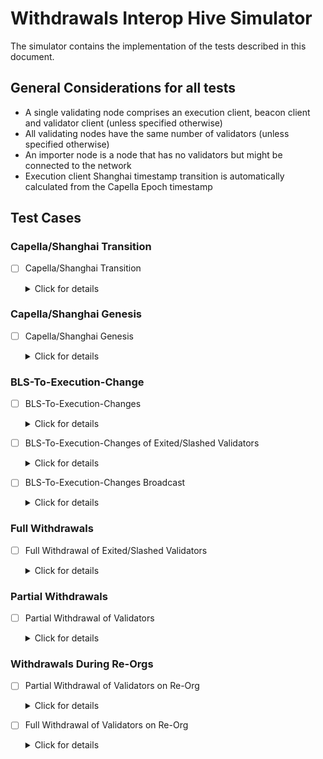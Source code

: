 # Withdrawals Interop Hive Simulator

The simulator contains the implementation of the tests described in this
document.


## General Considerations for all tests
- A single validating node comprises an execution client, beacon client and validator client (unless specified otherwise)
- All validating nodes have the same number of validators (unless specified otherwise)
- An importer node is a node that has no validators but might be connected to the network
- Execution client Shanghai timestamp transition is automatically calculated from the Capella Epoch timestamp


## Test Cases

### Capella/Shanghai Transition

* [ ] Capella/Shanghai Transition
  <details>
  <summary>Click for details</summary>
  
  - Start two validating nodes that start on Bellatrix/Merge genesis and transition to Capella/Shanghai on Epoch 1
  - Verify that both nodes reach finality and produce execution blocks after transition
  
  </details>

### Capella/Shanghai Genesis

* [ ] Capella/Shanghai Genesis
  <details>
  <summary>Click for details</summary>
  
  - Start two validating nodes that start on Capella/Shanghai genesis
  - Verify that both nodes progress the chain and produce execution blocks after genesis
  
  </details>

### BLS-To-Execution-Change

* [ ] BLS-To-Execution-Changes
  <details>
  <summary>Click for details</summary>
  
  - Start two validating nodes on either Capella/Shanghai or Bellatrix/Merge genesis (Depending on test case)
  - All genesis validators have BLS withdrawal credentials
  - Sign and submit BLS-To-Execution-Changes of all validators to change withdrawal credentials to different execution addresses
  - Verify on the beacon state that withdrawal credentials are updated
  - Verify on the execution client that all validators partially withdraw (Balances above 1 gwei)

  * [ ] Test on Capella/Shanghai genesis
  * [ ] Test on Bellatrix/Merge genesis, submit BLS-To-Execution-Changes before transition to Capella/Shanghai
  * [ ] Test on Bellatrix/Merge genesis, submit BLS-To-Execution-Changes after transition to Capella/Shanghai

  </details>

* [ ] BLS-To-Execution-Changes of Exited/Slashed Validators
  <details>
  <summary>Click for details</summary>
  
  - Start two validating nodes on Bellatrix/Merge genesis
  - Genesis must contain at least 128 validators
  - All genesis validators have BLS withdrawal credentials
  - Capella/Shanghai transition occurs on Epoch 1
  - During Epoch 0 of the Beacon Chain:
    - Slash 32 validators
    - Exit 32 validators
  - Sign and submit BLS-To-Execution-Changes of all validators to change withdrawal credentials to different execution addresses
  - Verify on the beacon state:
    - Withdrawal credentials are updated
    - Validators' balances drop to zero
  - Verify on the execution client that exited/slashed validators fully withdraw 

  </details>

* [ ] BLS-To-Execution-Changes Broadcast
  <details>
  <summary>Click for details</summary>
  
  - Start two validating nodes and one importer node on either Capella/Shanghai or Bellatrix/Merge genesis (Depending on test case)
  - All genesis validators have BLS withdrawal credentials
  - Sign and submit BLS-To-Execution-Changes to the importer node of all validators to change withdrawal credentials to different execution addresses
  - Verify on the beacon state that withdrawal credentials are updated
  - Verify on the execution client that all validators partially withdraw (Balances above 1 gwei)

  * [ ] Test on Capella/Shanghai genesis
  * [ ] Test on Bellatrix/Merge genesis, submit BLS-To-Execution-Changes before transition to Capella/Shanghai
  * [ ] Test on Bellatrix/Merge genesis, submit BLS-To-Execution-Changes after transition to Capella/Shanghai

  </details>

### Full Withdrawals

* [ ] Full Withdrawal of Exited/Slashed Validators
  <details>
  <summary>Click for details</summary>
  
  - Start two validating nodes on Capella/Shanghai genesis
  - Genesis must contain at least 128 validators
  - All genesis validators have Execution Address credentials
  - During Epoch 0 of the Beacon Chain:
    - Slash 32 validators
    - Exit 32 validators
  - Verify on the beacon state:
    - Validators' balances drop to zero immediatelly on exit/slash (consider max withdrawals per payload)
  - Verify on the execution client that exited/slashed validators fully withdraw 

  </details>

### Partial Withdrawals

* [ ] Partial Withdrawal of Validators
  <details>
  <summary>Click for details</summary>
  
  - Start two validating nodes on Capella/Shanghai genesis
  - All genesis validators have Execution Address credentials
  - Verify on the beacon state:
    - Withdrawal credentials match the expected execution addresses
  - Verify on the execution client that validators are partially withdrawing 

  </details>

### Withdrawals During Re-Orgs

* [ ] Partial Withdrawal of Validators on Re-Org
  <details>
  <summary>Click for details</summary>
  
  - Start three validating nodes on Capella/Shanghai genesis
  - Two nodes, `A` and `B`, are connected to each other, and one node `C` is disconnected from the others
  - All genesis validators have BLS withdrawal credentials
  - On Epoch 0, submit BLS-To-Execution changes to node `C` of all the validating keys contained in this same node
  - Verify that the BLS-To-Execution changes eventually happen on the chain that is being consutructed by this node. Also verify the partial withdrawals on the execution chain
  - Submit BLS-To-Execution changes to nodes `A` and `B` of all the validating keys contained in node `C`, but the execution addresses must differ of the ones originally submitted to node `C`
  - Connect node `C` to nodes `A` and `B`
  - Wait until node `C` re-orgs to chain formed by nodes `A` and `B`
  - Verify on the beacon state `C`:
    - Withdrawal credentials are correctly updated to the execution addresses specified on nodes `A` and `B`
  - Verify on the execution client:
    - Withdrawal addresses specified on node `C` are empty
    - Withdrawal addresses specified on node `A` and `B` are partially withdrawing

  </details>

* [ ] Full Withdrawal of Validators on Re-Org
  <details>
  <summary>Click for details</summary>
  
  - Start three validating nodes on Capella/Shanghai genesis
  - Two nodes, `A` and `B`, are connected to each other, and one node `C` is disconnected from the others
  - Genesis must contain at least 128 validators
  - All genesis validators have BLS withdrawal credentials
  - On Epoch 0, submit voluntary exits of 10 validators from each node to all nodes
  - On Epoch 0, submit BLS-To-Execution changes to node `C` of all the exited validating keys
  - Verify that the BLS-To-Execution changes eventually happen on the chain that is being consutructed by this node. Also verify the full and partial withdrawals on the execution chain
  - Submit BLS-To-Execution changes to nodes `A` and `B` of all the exited validating keys, but the execution addresses must differ of the ones originally submitted to node `C`
  - Connect node `C` to nodes `A` and `B`
  - Wait until node `C` re-orgs to chain formed by nodes `A` and `B`
  - Verify on the beacon state `C`:
    - Withdrawal credentials are correctly updated to the execution addresses specified on nodes `A` and `B`
  - Verify on the execution client:
    - Withdrawal addresses specified on node `C` are empty
    - Withdrawal addresses specified on node `A` and `B` are fully withdrawing

  </details>